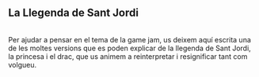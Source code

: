 <h2 style="font-family: var(--font-monospace); padding-bottom: 16px">La Llegenda de Sant Jordi</h2>

Per ajudar a pensar en el tema de la game jam, us deixem aquí escrita una de les moltes versions que es poden explicar de la llegenda de Sant Jordi, la princesa i el drac, que us animem a reinterpretar i resignificar tant com volgueu.